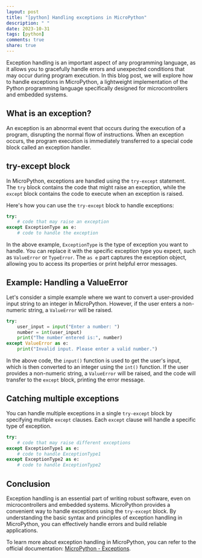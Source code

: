 ```yaml
---
layout: post
title: "[python] Handling exceptions in MicroPython"
description: " "
date: 2023-10-31
tags: [python]
comments: true
share: true
---
```


Exception handling is an important aspect of any programming language, as it allows you to gracefully handle errors and unexpected conditions that may occur during program execution. In this blog post, we will explore how to handle exceptions in MicroPython, a lightweight implementation of the Python programming language specifically designed for microcontrollers and embedded systems.

## What is an exception?

An exception is an abnormal event that occurs during the execution of a program, disrupting the normal flow of instructions. When an exception occurs, the program execution is immediately transferred to a special code block called an exception handler.

## try-except block

In MicroPython, exceptions are handled using the `try-except` statement. The `try` block contains the code that might raise an exception, while the `except` block contains the code to execute when an exception is raised.

Here's how you can use the `try-except` block to handle exceptions:

```python
try:
    # code that may raise an exception
except ExceptionType as e:
    # code to handle the exception
```

In the above example, `ExceptionType` is the type of exception you want to handle. You can replace it with the specific exception type you expect, such as `ValueError` or `TypeError`. The `as e` part captures the exception object, allowing you to access its properties or print helpful error messages.

## Example: Handling a ValueError

Let's consider a simple example where we want to convert a user-provided input string to an integer in MicroPython. However, if the user enters a non-numeric string, a `ValueError` will be raised.

```python
try:
    user_input = input("Enter a number: ")
    number = int(user_input)
    print("The number entered is:", number)
except ValueError as e:
    print("Invalid input. Please enter a valid number.")
```

In the above code, the `input()` function is used to get the user's input, which is then converted to an integer using the `int()` function. If the user provides a non-numeric string, a `ValueError` will be raised, and the code will transfer to the `except` block, printing the error message.

## Catching multiple exceptions

You can handle multiple exceptions in a single `try-except` block by specifying multiple `except` clauses. Each `except` clause will handle a specific type of exception.

```python
try:
    # code that may raise different exceptions
except ExceptionType1 as e:
    # code to handle ExceptionType1
except ExceptionType2 as e:
    # code to handle ExceptionType2
```

## Conclusion

Exception handling is an essential part of writing robust software, even on microcontrollers and embedded systems. MicroPython provides a convenient way to handle exceptions using the `try-except` block. By understanding the basic syntax and principles of exception handling in MicroPython, you can effectively handle errors and build reliable applications.

To learn more about exception handling in MicroPython, you can refer to the official documentation: [MicroPython - Exceptions](https://docs.micropython.org/en/latest/reference/exceptions.html).